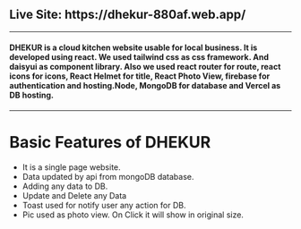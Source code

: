 <h2>Live Site: https://dhekur-880af.web.app/</h2>
<hr>
<h4>
DHEKUR is a cloud kitchen website usable for local business. It is developed using react. We used tailwind css as css framework. And daisyui as component library. Also we used react router for route, react icons for icons, React Helmet for title, React Photo View, firebase for authentication and hosting.Node,  MongoDB for database and Vercel as DB hosting.
</h4>

<hr>

<h1>Basic Features of DHEKUR</h1>

<ul style="list-style-type:disc;">
  <li>It is a single page website.</li>
  <li>Data updated by api from mongoDB database.</li>
  <li>Adding any data to DB.</li>
  <li>Update and Delete any Data</li>
  <li>Toast used for notify user any action for DB.</li>
  <li>Pic used as photo view. On Click it will show in original size.</li>
</ul>
